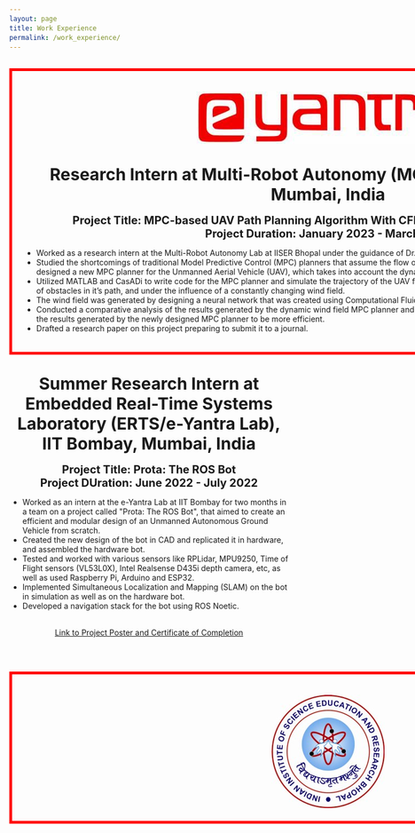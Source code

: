 ```yaml
---
layout: page
title: Work Experience
permalink: /work_experience/
---
```


<html>
<head>
<style>
#bordering{
  width: 1100px;
  height: 140x;
  padding: 20px;
  border: 5px solid red;
  margin: 0;
}
#left{
 text-align: left;
}
</style>
</head>
</html>

<br>

<center>
<div id ="bordering">
<br>
<center>
<img title="eYSIP" alt="Alt text" src="/images/eysip.jpeg">
</center>


<br>
<br>

<center>
<b style="font-size:30px">  Research Intern at Multi-Robot Autonomy (MOON) Lab, IISER Bhopal, Mumbai, India </b>
</center>
<br>
<!--
<b style="font-size:20px"> Project 1: Dynamic Collision Avoidance Algorithms for UAVs using Neural Radiance Fields (NeRF) </b>
-->
<!--
<ul>
    <li> I am currently working as a research intern at the Multi-Robot Autonomy Lab at IISER Bhopal under the guidance of Dr. P. B. Sujit. </li>
    <li> I am working on implementing Dynamic Collision Avoidance Algorithms for UAVs using Neural Radiance Fields(NeRF). </li>
    <li> I have researched and learned about Neural Signed Distance Field and Incremental Signed Distance Fields(iSDF) and how they can be used for perception in UAVs. </li>
    <li> I am currently understanding and trying to modify the code of iSDF for our use case and holding a Literature Survey on dynamic obstacle avoidance algorithms. </li>
</ul> 
-->
<center>
<b style="font-size:20px"> Project Title: MPC-based UAV Path Planning Algorithm With CFD-Based Wind Field Estimation. </b><br>
<b style="font-size:20px"> Project Duration: January 2023 - March 2024 </b>
</center>
<ul id="left">
    <li> Worked as a research intern at the Multi-Robot Autonomy Lab at IISER Bhopal under the guidance of Dr. P. B. Sujit and Dr. Manoj Kumar Tripathi. </li>
    <li> Studied the shortcomings of traditional Model Predictive Control (MPC) planners that assume the flow of the wind field in the environment to be constant, and designed a new MPC planner for the Unmanned Aerial Vehicle (UAV), which takes into account the dynamic nature of the wind field. </li>
    <li> Utilized MATLAB and CasADi to write code for the MPC planner and simulate the trajectory of the UAV from a start point to a goal point, against different numbers of obstacles in it’s path, and under the influence of a constantly changing wind field. </li>
    <li> The wind field was generated by designing a neural network that was created using Computational Fluid Dynamics (CFD) and DeepXDE. </li>
    <li> Conducted a comparative analysis of the results generated by the dynamic wind field MPC planner and the traditional constant wind field MPC planner, and found the results generated by the newly designed MPC planner to be more efficient. </li>
    <li> Drafted a research paper on this project preparing to submit it to a journal.</li> 
</ul> 
</div>
</center>


<br>
<br>

<center>
<b style="font-size:30px"> Summer Research Intern at Embedded Real-Time Systems Laboratory (ERTS/e-Yantra Lab), IIT Bombay, Mumbai, India </b> 
</center>
<br>
<center>
<b style="font-size:20px"> Project Title: Prota: The ROS Bot </b><br>
<b style="font-size:20px"> Project DUration: June 2022 - July 2022 </b><br>
</center>
<ul id="left">
    <li> Worked as an intern at the e-Yantra Lab at IIT Bombay for two months in a team on a project called "Prota: The ROS Bot", that aimed to create an efficient and modular design of an Unmanned Autonomous Ground Vehicle from scratch. </li>
    <li> Created the new design of the bot in CAD and replicated it in hardware, and assembled the hardware bot. </li>
    <li> Tested and worked with various sensors like RPLidar, MPU9250, Time of Flight sensors (VL53L0X), Intel Realsense D435i depth camera, etc, as well as used Raspberry Pi, Arduino and ESP32. </li>
    <li> Implemented Simultaneous Localization and Mapping (SLAM) on the bot in simulation as well as on the hardware bot. </li>
    <li> Developed a navigation stack for the bot using ROS Noetic. </li>
</ul>
<br>
<center>
<a href="https://drive.google.com/drive/folders/1mtaB0RybpWtX2-aTeWSyXiaaacoF5-rM" target="_blank"> Link to Project Poster and Certificate of Completion </a>
</center>
</div>

<br><br>


<div id ="bordering">
<br>
<center>
<img title="iiserb" alt="Alt text" src="/images/iiserb.jpg">
</center>


